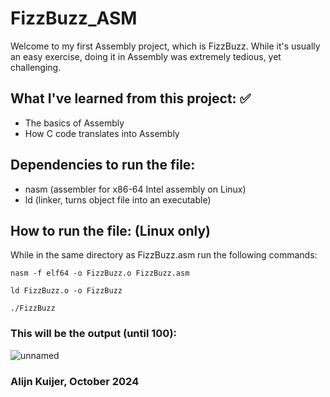 # FizzBuzz_ASM

Welcome to my first Assembly project, which is FizzBuzz. While it's usually an easy exercise, doing it in Assembly was extremely tedious, yet challenging.

## What I've learned from this project: ✅
- The basics of Assembly
- How C code translates into Assembly

## Dependencies to run the file:
- nasm (assembler for x86-64 Intel assembly on Linux)
- ld (linker, turns object file into an executable)

## How to run the file: (Linux only)
While in the same directory as FizzBuzz.asm run the following commands:

`nasm -f elf64 -o FizzBuzz.o FizzBuzz.asm`

`ld FizzBuzz.o -o FizzBuzz`

`./FizzBuzz`

### This will be the output (until 100):
![unnamed](https://github.com/user-attachments/assets/cc327992-fd5d-4803-8305-3894720337b1)

### Alijn Kuijer, October 2024
